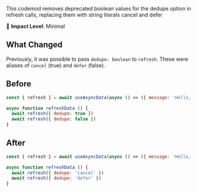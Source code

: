 This codemod removes deprecated boolean values for the dedupe option in refresh calls, replacing them with string literals cancel and defer

🚦 **Impact Level**: Minimal

## What Changed

Previously, it was possible to pass `dedupe: boolean` to `refresh`. These were aliases of `cancel` (true) and `defer` (false).

## Before

```jsx
const { refresh } = await useAsyncData(async () => ({ message: 'Hello, Nuxt 3!' }))

async function refreshData () {
  await refresh({ dedupe: true })
  await refresh({ dedupe: false })
}
```

## After

```jsx
const { refresh } = await useAsyncData(async () => ({ message: 'Hello, Nuxt 3!' }))

async function refreshData () {
  await refresh({ dedupe: 'cancel' })
  await refresh({ dedupe: 'defer' })
}

```
